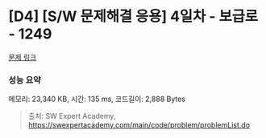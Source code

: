 # [D4] [S/W 문제해결 응용] 4일차 - 보급로 - 1249 

[문제 링크](https://swexpertacademy.com/main/code/problem/problemDetail.do?contestProbId=AV15QRX6APsCFAYD) 

### 성능 요약

메모리: 23,340 KB, 시간: 135 ms, 코드길이: 2,888 Bytes



> 출처: SW Expert Academy, https://swexpertacademy.com/main/code/problem/problemList.do